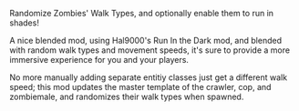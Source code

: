Randomize Zombies' Walk Types, and optionally enable them to run in shades!

A nice blended mod, using Hal9000's Run In the Dark mod, and blended with random walk types and movement speeds, it's sure to provide a more immersive experience for you and your players.

No more manually adding separate entitiy classes just get a different walk speed; this mod updates the master template of the crawler, cop, and zombiemale, and randomizes their walk types when spawned.